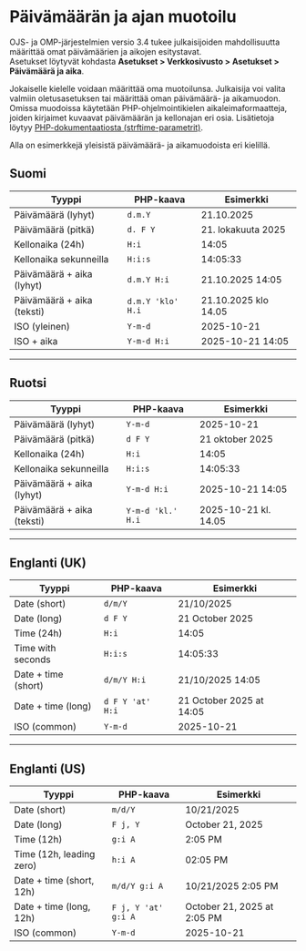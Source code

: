 # Päivämäärän ja ajan muotoilu

OJS- ja OMP-järjestelmien versio 3.4 tukee julkaisijoiden mahdollisuutta määrittää omat päivämäärien ja aikojen esitystavat.  
Asetukset löytyvät kohdasta **Asetukset > Verkkosivusto > Asetukset > Päivämäärä ja aika**.

Jokaiselle kielelle voidaan määrittää oma muotoilunsa. Julkaisija voi valita valmiin oletusasetuksen tai määrittää oman päivämäärä- ja aikamuodon. Omissa muodoissa käytetään PHP-ohjelmointikielen aikaleimaformaatteja, joiden kirjaimet kuvaavat päivämäärän ja kellonajan eri osia.   Lisätietoja löytyy [PHP-dokumentaatiosta (strftime-parametrit)](https://www.php.net/manual/en/function.strftime.php#refsect1-function.strftime-parameters).

Alla on esimerkkejä yleisistä päivämäärä- ja aikamuodoista eri kielillä.

## Suomi

| Tyyppi | PHP-kaava | Esimerkki |
|---|---|---|
| Päivämäärä (lyhyt) | `d.m.Y` | 21.10.2025 |
| Päivämäärä (pitkä) | `d. F Y` | 21. lokakuuta 2025 |
| Kellonaika (24h) | `H:i` | 14:05 |
| Kellonaika sekunneilla | `H:i:s` | 14:05:33 |
| Päivämäärä + aika (lyhyt) | `d.m.Y H:i` | 21.10.2025 14:05 |
| Päivämäärä + aika (teksti) | `d.m.Y 'klo' H.i` | 21.10.2025 klo 14.05 |
| ISO (yleinen) | `Y-m-d` | 2025-10-21 |
| ISO + aika | `Y-m-d H:i` | 2025-10-21 14:05 |

---

## Ruotsi

| Tyyppi | PHP-kaava | Esimerkki |
|---|---|---|
| Päivämäärä (lyhyt) | `Y-m-d` | 2025-10-21 |
| Päivämäärä (pitkä) | `d F Y` | 21 oktober 2025 |
| Kellonaika (24h) | `H:i` | 14:05 |
| Kellonaika sekunneilla | `H:i:s` | 14:05:33 |
| Päivämäärä + aika (lyhyt) | `Y-m-d H:i` | 2025-10-21 14:05 |
| Päivämäärä + aika (teksti) | `Y-m-d 'kl.' H.i` | 2025-10-21 kl. 14.05 |

---

## Englanti (UK)

| Tyyppi | PHP-kaava | Esimerkki |
|---|---|---|
| Date (short) | `d/m/Y` | 21/10/2025 |
| Date (long) | `d F Y` | 21 October 2025 |
| Time (24h) | `H:i` | 14:05 |
| Time with seconds | `H:i:s` | 14:05:33 |
| Date + time (short) | `d/m/Y H:i` | 21/10/2025 14:05 |
| Date + time (long) | `d F Y 'at' H:i` | 21 October 2025 at 14:05 |
| ISO (common) | `Y-m-d` | 2025-10-21 |

---

## Englanti (US)

| Tyyppi | PHP-kaava | Esimerkki |
|---|---|---|
| Date (short) | `m/d/Y` | 10/21/2025 |
| Date (long) | `F j, Y` | October 21, 2025 |
| Time (12h) | `g:i A` | 2:05 PM |
| Time (12h, leading zero) | `h:i A` | 02:05 PM |
| Date + time (short, 12h) | `m/d/Y g:i A` | 10/21/2025 2:05 PM |
| Date + time (long, 12h) | `F j, Y 'at' g:i A` | October 21, 2025 at 2:05 PM |
| ISO (common) | `Y-m-d` | 2025-10-21 |

